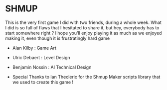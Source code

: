 # SHMUP


This is the very first game I did with two friends, during a whole week. What I did is so full of flaws that I hesitated to share it, but hey, everybody has to start somewhere right ? I hope you'll enjoy playing it as much as we enjoyed making it, even though it is frustratingly hard game

- Alan Kilby : Game Art
- Ulric Debaert : Level Design
- Benjamin Nossin : AI Technical Design 

- Special Thanks to Ian Thecleric for the Shmup Maker scripts library that we used to create this game !
